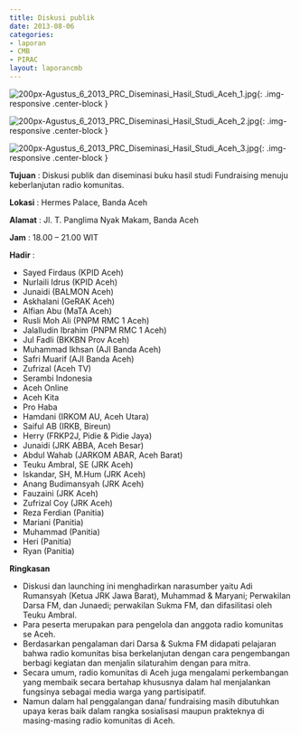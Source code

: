 ```yaml
---
title: Diskusi publik
date: 2013-08-06
categories:
- laporan
- CMB
- PIRAC
layout: laporancmb
---
```


![200px-Agustus_6_2013_PRC_Diseminasi_Hasil_Studi_Aceh_1.jpg](/uploads/200px-Agustus_6_2013_PRC_Diseminasi_Hasil_Studi_Aceh_1.jpg){: .img-responsive .center-block }

![200px-Agustus_6_2013_PRC_Diseminasi_Hasil_Studi_Aceh_2.jpg](/uploads/200px-Agustus_6_2013_PRC_Diseminasi_Hasil_Studi_Aceh_2.jpg){: .img-responsive .center-block }

![200px-Agustus_6_2013_PRC_Diseminasi_Hasil_Studi_Aceh_3.jpg](/uploads/200px-Agustus_6_2013_PRC_Diseminasi_Hasil_Studi_Aceh_3.jpg){: .img-responsive .center-block }


**Tujuan** : Diskusi publik dan diseminasi buku hasil studi Fundraising menuju keberlanjutan radio komunitas. 

**Lokasi** : Hermes Palace, Banda Aceh 

**Alamat** : Jl. T. Panglima Nyak Makam, Banda Aceh 

**Jam** : 18.00 – 21.00 WIT 

**Hadir** :
* Sayed Firdaus (KPID Aceh)
* Nurlaili Idrus (KPID Aceh)
* Junaidi (BALMON Aceh)
* Askhalani (GeRAK Aceh)
* Alfian Abu (MaTA Aceh)
* Rusli Moh Ali (PNPM RMC 1 Aceh)
* Jalalludin Ibrahim (PNPM RMC 1 Aceh)
* Jul Fadli (BKKBN Prov Aceh)
* Muhammad Ikhsan (AJI Banda Aceh)
* Safri Muarif (AJI Banda Aceh)
* Zufrizal (Aceh TV)
* Serambi Indonesia
* Aceh Online
* Aceh Kita
* Pro Haba
* Hamdani (IRKOM AU, Aceh Utara)
* Saiful AB (IRKB, Bireun)
* Herry (FRKP2J, Pidie & Pidie Jaya)
* Junaidi (JRK ABBA, Aceh Besar)
* Abdul Wahab (JARKOM ABAR, Aceh Barat)
* Teuku Ambral, SE (JRK Aceh)
* Iskandar, SH, M.Hum (JRK Aceh)
* Anang Budimansyah (JRK Aceh)
* Fauzaini (JRK Aceh)
* Zufrizal Coy (JRK Aceh)
* Reza Ferdian (Panitia)
* Mariani (Panitia)
* Muhammad (Panitia)
* Heri (Panitia)
* Ryan (Panitia)

**Ringkasan**  
* Diskusi dan launching ini menghadirkan narasumber yaitu Adi Rumansyah (Ketua JRK Jawa Barat), Muhammad & Maryani; Perwakilan Darsa FM, dan Junaedi; perwakilan Sukma FM, dan difasilitasi oleh Teuku Ambral.
* Para peserta merupakan para pengelola dan anggota radio komunitas se Aceh. 
* Berdasarkan pengalaman dari Darsa & Sukma FM didapati pelajaran bahwa radio komunitas bisa berkelanjutan dengan cara pengembangan berbagi kegiatan dan menjalin silaturahim dengan para mitra. 
* Secara umum, radio komunitas di Aceh juga mengalami perkembangan yang membaik secara bertahap khususnya dalam hal menjalankan fungsinya sebagai media warga yang partisipatif.
* Namun dalam hal penggalangan dana/ fundraising masih dibutuhkan upaya keras baik dalam rangka sosialisasi maupun prakteknya di masing-masing radio komunitas di Aceh.
